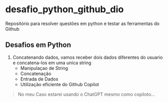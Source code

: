 # desafio_python_github_dio
Repositório para resolver questões em python e testar as ferramentas do Github

## Desafios em Python

 1. Concatenando dados, vamos receber dois dados diferentes do usuario e concatena-los em uma unica string
    - Manipulaçao de String
    - Concatenação
    - Entrada de Dados
    - Utilização eficiente do Github Copilot

> No meu Caso estarei usando o ChatGPT mesmo como copiloto...